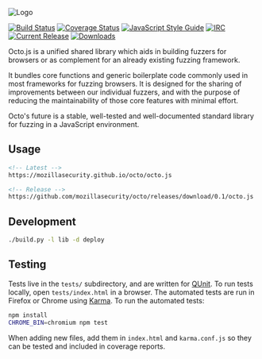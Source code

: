 ![Logo](https://github.com/posidron/posidron.github.io/raw/master/static/images/octo.png)

[![Build Status](https://api.travis-ci.org/MozillaSecurity/octo.svg?branch=master)](https://travis-ci.org/MozillaSecurity/octo) [![Coverage Status](https://coveralls.io/repos/github/MozillaSecurity/octo/badge.svg?branch=master)](https://coveralls.io/github/MozillaSecurity/octo?branch=master) [![JavaScript Style
Guide](https://img.shields.io/badge/code_style-standard-brightgreen.svg)](https://standardjs.com)
[![IRC](https://img.shields.io/badge/IRC-%23fuzzing-1e72ff.svg?style=flat)](https://www.irccloud.com/invite?channel=%23fuzzing&amp;hostname=irc.mozilla.org&amp;port=6697&amp;ssl=1)
[![Current Release](https://img.shields.io/github/release/mozillasecurity/octo.svg)](https://img.shields.io/github/release/mozillasecurity/octo.svg)
[![Downloads](https://img.shields.io/github/downloads/mozillasecurity/octo/total.svg)](https://img.shields.io/github/downloads/mozillasecurity/octo/total.svg)


Octo.js is a unified shared library which aids in building fuzzers for browsers or as complement for an already existing fuzzing framework. 

It bundles core functions and generic boilerplate code commonly used in most frameworks for fuzzing browsers. It is designed for the sharing of improvements between our individual fuzzers, and with the purpose of reducing the maintainability of those core features with minimal effort.

Octo's future is a stable, well-tested and well-documented standard library for fuzzing in a JavaScript environment.


## Usage

```html
<!-- Latest -->
https://mozillasecurity.github.io/octo/octo.js

```

```html
<!-- Release -->
https://github.com/mozillasecurity/octo/releases/download/0.1/octo.js
```

## Development

```bash
./build.py -l lib -d deploy
```

## Testing

Tests live in the `tests/` subdirectory, and are written for [QUnit](https://qunitjs.com/).
To run tests locally, open `tests/index.html` in a browser.
The automated tests are run in Firefox or Chrome using [Karma](https://karma-runner.github.io/).
To run the automated tests:

```bash
npm install
CHROME_BIN=chromium npm test
```
When adding new files, add them in `index.html` and `karma.conf.js` so they can be tested and included in coverage reports.
